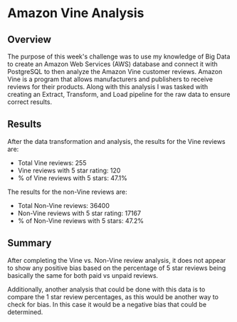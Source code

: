 # Amazon Vine Analysis

## Overview
The purpose of this week's challenge was to use my knowledge of Big Data to create an Amazon Web Services (AWS) database and connect it with PostgreSQL to then analyze the Amazon  Vine customer reviews. Amazon Vine is a program that allows manufacturers and publishers to receive reviews for their products. Along with this analysis I was tasked with creating an Extract, Transform, and Load pipeline for the raw data to ensure correct results.

## Results
After the data transformation and analysis, the results for the Vine reviews are:
- Total Vine reviews:	255
- Vine reviews with 5 star rating: 120
- % of Vine reviews with 5 stars: 47.1%

The results for the non-Vine reviews are:
- Total Non-Vine reviews:	36400
- Non-Vine reviews with 5 star rating: 17167
- % of Non-Vine reviews with 5 stars: 47.2%

## Summary
After completing the Vine vs. Non-Vine review analysis, it does not appear to show any positive bias based on the percentage of 5 star reviews being basically the same for both paid vs unpaid reviews.

Additionally, another analysis that could be done with this data is to compare the 1 star review percentages, as this would be another way to check for bias. In this case it would be a negative bias that could be determined.
